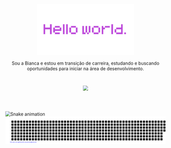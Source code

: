 <div align="center"><img height="160em" src="hello.png"/></div>
  <p align="center">Sou a Bianca e estou em transição de carreira, estudando e buscando oportunidades para iniciar na área de desenvolvimento.</p>
<br/>
<div align="center">

  <a href="https://www.linkedin.com/in/bncblnc/" target="_blank"><img height="30em" src="https://cdn.jsdelivr.net/gh/devicons/devicon/icons/linkedin/linkedin-original.svg" /></a> 

  </div>
  <br/>


<br/>



![Snake animation](https://github.com/bncblnc/bncblnc/blob/output/github-contribution-grid-snake.svg)
[![bncblnc/gitartwork](gitartwork.svg)](https://github.com/bncblnc/gitartwork)
